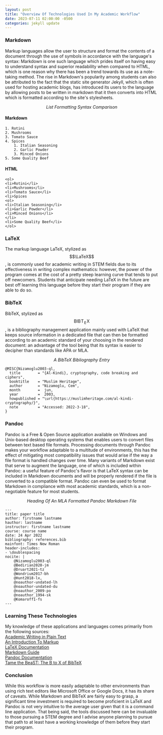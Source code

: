 ```yaml
---
layout: post
title: "Overview Of Technologies Used In My Academic Workflow"
date: 2023-07-11 02:00:00 -0500
categories: jekyll update
---
```

### Markdown 
Markup languages allow the user to structure and format the contents of a document through the use of symbols in accordance with the language's syntax: Markdown is one such language which prides itself on having easy to understand syntax and superior readability when compared to HTML, which is one reason why there has been a trend towards its use as a note-taking method. The rise in Markdown's popularity among students can also be attributed to the fact that the static site generator Jekyll, which is often used for hosting academic blogs, has introduced its users to the language by allowing posts to be written in markdown that it then converts into HTML which is formatted according to the site's stylesheets.

*<center>List Formatting Syntax Comparison</center>*
#### Markdown
```
1. Rotini
2. Mushrooms
3. Tomato Sauce
4. Spices
    1. Italian Seasoning
    2. Garlic Powder
    3. Minced Onions
5. Some Quality Beef
```
#### HTML

```
<ol>
<li>Rotini</li>
<li>Mushrooms</li>
<li>Tomato Sauce</li>
<li>Spices
<ol>
<li>Italian Seasoning</li>
<li>Garlic Powder</li>
<li>Minced Onions</li>
</li>
<li>Some Quality Beef</li>
</ol>
```
### LaTeX
The markup language LaTeX, stylized as $$\LaTeX$$, is commonly used for academic writing in STEM fields due to its effectiveness in writing complex mathematics: however, the power of the program comes at the cost of a pretty steep learning curve that tends to put off newcomers. Students that anticipate needing LaTeX in the future are best off learning this language before they start their program if they are able to do so.

### BibTeX
BibTeX, stylized as $${\mathrm {B{\scriptstyle {IB}}\!T\!_{\displaystyle E}\!X} }$$, is a bibliography management application mainly used with LaTeX that keeps source information in a dedicated file that can then be formatted according to an academic standard of your choosing in the rendered document: an advantage of the tool being that its syntax is easier to decipher than standards like APA or MLA. 
*<center>A BibTeX Bibliography Entry</center>*
```
@MISC{Nizamoglu2003-ql,
  title        = "{Al-Kindi}, cryptography, code breaking and ciphers",
  booktitle    = "Muslim Heritage",
  author       = "Nizamoglu, Cem",
  month        =  jun,
  year         =  2003,
  howpublished = "\url{https://muslimheritage.com/al-kindi-cryptography/}",
  note         = "Accessed: 2022-3-18",
}
```

### Pandoc
Pandoc is a Free & Open Source application available on Windows and Unix-based desktop operating systems that enables users to convert files between text based file formats. Processing documents through Pandoc makes your workflow adaptable to a multitude of environments, this has the effect of mitigating most compatibility issues that would arise if the way a file format is handled changes over time. Many variants of Markdown exist that serve to augment the language, one of which is included within Pandoc: a useful feature of Pandoc's flavor is that LaTeX syntax can be included in Markdown documents and will be properly rendered if the file is converted to a compatible format. Pandoc can even be used to format Markdown in compliance with most academic standards, which is a non-negotiable feature for most students. 
*<center>Heading Of An MLA Formatted Pandoc Markdown File</center>*
```
---
title: paper title
author: firstname lastname
hauthor: lastname
instructor: firstname lastname
course: course name
date: 24 Apr 2022
bibliography: references.bib
mainfont: Times New Roman
header-includes:
- \doublespacing
nocite: |
    @Nizamoglu2003-ql
    @Bedirian2020-jm
    @Druart2021-tz
    @Wondrium2017-bh
    @Hunt2018-lx,
    @noauthor-undated-lh
    @noauthor-undated-du
    @noauthor_2009-po
    @noauthor_1994-sk
    @Komaroff1-fs
---
```

### Learning These Technologies
My knowledge of these applications and languages comes primarily from the following sources:  
[Academic Writing in Plain Text](https://www.youtube.com/watch?v=hpAJMSS8pvs&list=PLXt-tu7G1H3tLeZgbbUmYjE0_kvbjA4YU)    
[An Introduction To Markup](https://port.sas.ac.uk/mod/book/view.php?id=568&chapterid=335)  
[LaTeX Documentation](https://www.latex-project.org/help/documentation/)  
[Markdown Guide](https://www.markdownguide.org/)  
[Pandoc Documentation](https://pandoc.org/)  
[Tame the BeaST: The B to X of BibTeX](https://ctan.org/pkg/tamethebeast/?lang=en)

### Conclusion
While this workflow is more easily adaptable to other environments than using rich text editors like Microsoft Office or Google Docs, it has its share of caveats. While Markdown and BibTeX are fairly easy to grasp, a significant time investment is required to become proficient in LaTeX and Pandoc is not very intuitive to the average user given that it is a command line application. That being said, the tools discussed here can be invaluable to those pursuing a STEM degree and I advise anyone planning to pursue that path to at least have a working knowledge of them before they start their program. 